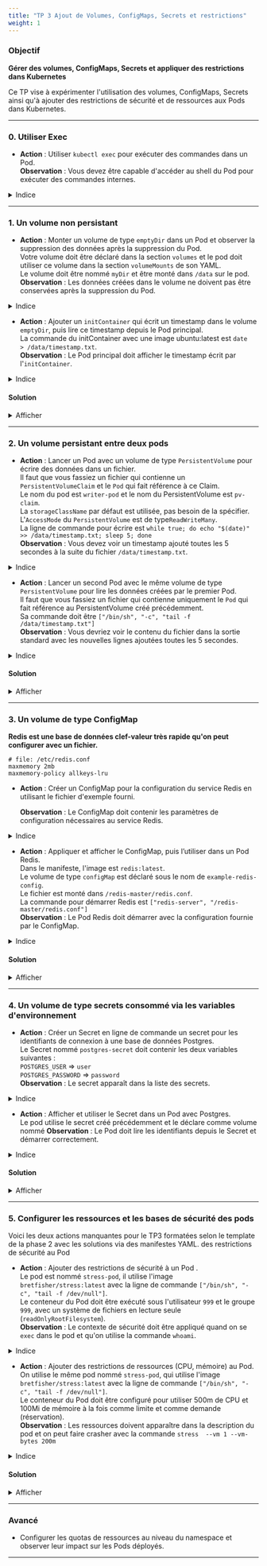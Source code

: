 ```yaml
---
title: "TP 3 Ajout de Volumes, ConfigMaps, Secrets et restrictions"
weight: 1
---
```


### Objectif

**Gérer des volumes, ConfigMaps, Secrets et appliquer des restrictions dans Kubernetes**

Ce TP vise à expérimenter l'utilisation des volumes, ConfigMaps, Secrets ainsi qu'à ajouter des restrictions de sécurité et de ressources aux Pods dans Kubernetes.

---

### 0. Utiliser Exec
- **Action** : Utiliser `kubectl exec` pour exécuter des commandes dans un Pod.  
  **Observation** : Vous devez être capable d'accéder au shell du Pod pour exécuter des commandes internes.  
<details><summary>Indice</summary>
Utiliser la commande <code>kubectl exec -it [nom du pod] -- /bin/sh</code>.
</details>

--- 
### 1. Un volume non persistant 

- **Action** : Monter un volume de type `emptyDir` dans un Pod et observer la suppression des données après la suppression du Pod.    
  Votre volume doit être déclaré dans la section `volumes` et le pod doit utiliser ce volume dans la section `volumeMounts` de son YAML.  
  Le  volume doit être nommé `myDir` et être monté dans `/data` sur le pod.  
  **Observation** : Les données créées dans le volume ne doivent pas être conservées après la suppression du Pod.  
<details><summary>Indice</summary>
Un exemple est disponible dans <a target="_blank"href="https://kubernetes.io/docs/concepts/storage/volumes/#emptydir-configuration-example">la documentation kubernetes</a>.<br/>    
Vérifiez la disparition du contenu du volume avec <code>kubectl delete ...</code> et <code>kubectl apply ...</code>..
</details>

- **Action** : Ajouter un `initContainer` qui écrit un timestamp dans le volume `emptyDir`, puis lire ce timestamp depuis le Pod principal.  
  La commande du initContainer avec une image ubuntu:latest est <code>date > /data/timestamp.txt</code>.  
  **Observation** : Le Pod principal doit afficher le timestamp écrit par l'`initContainer`.  
<details><summary>Indice</summary>
. Utilisez <code>kubectl exec</code> pour lire le fichier.
</details>


#### Solution

<details><summary>Afficher</summary>

- **Utiliser `kubectl exec` pour accéder au shell du Pod** : `kubectl exec -it [nom du pod] -- /bin/sh`
- **Monter un volume de type `emptyDir` avec un `initContainer` pour écrire un timestamp** :
```yaml
apiVersion: v1
kind: Pod
metadata:
  name: emptydir-pod
spec:
  initContainers:
  - name: init-container
    image: busybox
    command: ["sh", "-c", "date > /data/timestamp.txt"]
    volumeMounts:
    - name: mydir
      mountPath: /data
  containers:
  - name: app-container
    image: ubuntu:latest
    command: ["tail", "-f", "/dev/null"]
    volumeMounts:
    - name: mydir
      mountPath: /data
  volumes:
  - name: mydir
    emptyDir: {}
```

- **Afficher le timestamp** : `kubectl exec emptydir-pod -c app-container -- cat /data/timestamp.txt`
 
</details>

--- 
### 2. Un volume persistant entre deux pods 

- **Action** : Lancer un Pod avec un volume de type `PersistentVolume` pour écrire des données dans un fichier.  
  Il faut que vous fassiez un fichier qui contienne un `PersistentVolumeClaim` et le `Pod` qui fait référence à ce Claim.  
  Le nom du pod est `writer-pod` et le nom du PersistentVolume est `pv-claim`.  
  La `storageClassName` par défaut est utilisée, pas besoin de la spécifier.  
  L'`AccessMode` du `PersistentVolume` est de type`ReadWriteMany`.  
  La ligne de commande pour écrire est `while true; do echo "$(date)" >> /data/timestamp.txt; sleep 5; done`  
  **Observation** : Vous devez voir un timestamp ajouté toutes les 5 secondes à la suite du fichier `/data/timestamp.txt`.  
<details><summary>Indice</summary>
Un exemple est disponible dans <a target="_blank"href="https://kubernetes.io/docs/tasks/configure-pod-container/configure-persistent-volume-storage/#create-a-persistentvolume">la documentation officielle</a>.<br/>
Utiliser <code>kubectl exec</code> et la commande shell `while true; do echo "$(date)" >> /data/timestamp.txt; sleep 5; done`.
</details>

- **Action** : Lancer un second Pod avec le même volume de type `PersistentVolume` pour lire les données créées par le premier Pod.  
  Il faut que vous fassiez un fichier qui contienne uniquement le `Pod` qui fait référence au PersistentVolume créé précédemment.  
  Sa commande doit être `["/bin/sh", "-c", "tail -f /data/timestamp.txt"]`  
  **Observation** : Vous devriez voir le contenu du fichier dans la sortie standard avec les nouvelles lignes ajoutées toutes les 5 secondes.  
<details><summary>Indice</summary>
Utiliser <code>kubectl logs</code> ou <code>kubectl exec</code> pour lire le fichier avec la commande `tail -f /data/timestamp.txt`.
</details>

#### Solution

<details><summary>Afficher</summary>

- **Écrire des données dans un volume `PersistentVolume`** :

```yaml

apiVersion: v1
kind: PersistentVolumeClaim
metadata:
  name: pv-claim
spec:
  accessModes:
    - ReadWriteMany
  resources:
    requests:
      storage: 1Gi

---
apiVersion: v1
kind: Pod
metadata:
  name: writer-pod
spec:
  containers:
  - name: writer
    image: ubuntu:latest
    command: ["/bin/sh", "-c", "while true; do echo $(date) >> /data/timestamp.txt; sleep 5; done"]
    volumeMounts:
    - name: data-volume
      mountPath: /data
  volumes:
  - name: data-volume
    persistentVolumeClaim:
      claimName: pv-claim
```

- **Lire les données dans un second Pod** : 
   
```yaml
apiVersion: v1
kind: Pod
metadata:
  name: reader-pod
spec:
  containers:
  - name: reader
    image: ubuntu:latest
    command: ["/bin/sh", "-c", "tail -f /data/timestamp.txt"]
    volumeMounts:
    - name: data-volume
      mountPath: /data
  volumes:
  - name: data-volume
    persistentVolumeClaim:
      claimName: pv-claim
```

- **Afficher le contenu depuis le second Pod** : Utiliser `kubectl logs reader-pod` 

</details>

---

### 3. Un volume de type ConfigMap

**Redis est une base de données clef-valeur très rapide qu'on peut configurer avec un fichier.**
```
# file: /etc/redis.conf
maxmemory 2mb
maxmemory-policy allkeys-lru
```   


- **Action** : Créer un ConfigMap pour la configuration du service Redis en utilisant le fichier d'exemple fourni.
  
  **Observation** : Le ConfigMap doit contenir les paramètres de configuration nécessaires au service Redis.  

<details><summary>Indice</summary>
Utiliser <code>kubectl create configmap --from-file </code> pour créer et stocker la configuration.
</details>

- **Action** : Appliquer et afficher le ConfigMap, puis l’utiliser dans un Pod Redis.  
    Dans le manifeste, l'image est `redis:latest`.   
    Le volume de type `configMap` est déclaré sous le nom de `example-redis-config`.   
    Le fichier est monté dans `/redis-master/redis.conf`.  
    La commande pour démarrer Redis est  `["redis-server", "/redis-master/redis.conf"]`  
  **Observation** : Le Pod Redis doit démarrer avec la configuration fournie par le ConfigMap.


<details><summary>Indice</summary>
Un exemple complet est fourni dans <a target="_blank"href="https://kubernetes.io/docs/tutorials/configuration/configure-redis-using-configmap/">la documentation officielle</a>.
</details>


#### Solution

<details><summary>Afficher</summary>

- **Créer et utiliser un ConfigMap pour Redis** : `kubectl create configmap <nom_du_configmap> --from-file=<fichier_config>` puis `kubectl apply -f <configmap.yaml>`.

```yaml
apiVersion: v1
kind: ConfigMap
metadata:
  name: redis-config
data:
  redis.conf: |
    maxmemory 2mb
    maxmemory-policy allkeys-lru

---
apiVersion: v1
kind: Pod
metadata:
  name: redis-pod
spec:
  containers:
  - name: redis
    image: redis
    command: ["redis-server", "/redis-master/redis.conf"]
    volumeMounts:
    - name: config-volume
      mountPath: /redis-master
  volumes:
  - name: config-volume
    configMap:
      name: redis-config

```

- **Afficher la configuration de redis**: `kubectl exec -it redis-pod -- redis-cli  config get maxmemory`

</details>

---

### 4. Un volume de type secrets consommé via les variables d'environnement

- **Action** : Créer un Secret en ligne de commande un secret pour les identifiants de connexion à une base de données Postgres.  
  Le Secret nommé `postgres-secret` doit contenir les deux variables suivantes :  
    `POSTGRES_USER` => `user`    
    `POSTGRES_PASSWORD` => `password`   
  **Observation** : Le secret apparaît dans la liste des secrets.
   
<details><summary>Indice</summary>
Un exemple est disponible dans <a target="_blank" href="https://kubernetes.io/docs/tasks/configmap-secret/managing-secret-using-kubectl/"> la documentation officielle</a>.<br/>   
Utiliser <code>kubectl create secret ...</code> pour créer le Secret, puis vérifier son contenu avec <code>kubectl describe secret ...</code>.
</details>

- **Action** : Afficher et utiliser le Secret dans un Pod avec Postgres.  
  Le pod utilise le secret créé précédemment et le déclare comme volume nommé 
  **Observation** : Le Pod doit lire les identifiants depuis le Secret et démarrer correctement.  

<details><summary>Indice</summary>

Utiliser <code>kubectl describe secret</code> pour afficher le Secret et l'associer au Pod Postgres.

</details>


#### Solution

<details><summary>Afficher</summary>

- **Créer un secret en ligne de commande** : `kubectl create secret generic postgres-secret --from-literal=POSTGRES_USER=user --from-literal=POSTGRES_PASSWORD=password`
- **Utiliser un Secret pour Postgres consommé en variables d'environnement** :

```yaml
apiVersion: v1
kind: Secret
metadata:
  name: postgres-secret
type: Opaque
data:
  POSTGRES_USER: dXNlcg==   # "user" en base64
  POSTGRES_PASSWORD: cGFzc3dvcmQ=   # "password" en base64

---
apiVersion: v1
kind: Pod
metadata:
  name: postgres-pod
spec:
  containers:
  - name: postgres
    image: postgres
    env:
    - name: POSTGRES_USER
      valueFrom:
        secretKeyRef:
          name: postgres-secret
          key: POSTGRES_USER
    - name: POSTGRES_PASSWORD
      valueFrom:
        secretKeyRef:
          name: postgres-secret
          key: POSTGRES_PASSWORD
```

</details>

--- 

### 5. Configurer les ressources et les bases de sécurité des pods 
Voici les deux actions manquantes pour le TP3 formatées selon le template de la phase 2 avec les solutions via des manifestes YAML.
 des restrictions de sécurité au Pod

- **Action** : Ajouter des restrictions de sécurité à un Pod .  
  Le pod est nommé `stress-pod`, il utilise l'image `bretfisher/stress:latest` avec la ligne de commande `["/bin/sh", "-c", "tail -f /dev/null"]`.   
  Le conteneur du Pod doit être exécuté sous l'utilisateur `999` et le groupe `999`, avec un système de fichiers en lecture seule (`readOnlyRootFilesystem`).   
  **Observation** :   Le contexte de sécurité doit être appliqué quand on se `exec` dans le pod et qu'on utilise la commande `whoami`.

<details><summary>Indice</summary>

Voir la <a target="_blank" href="https://kubernetes.io/docs/tasks/configure-pod-container/security-context/">>documentation officielle sur la sécurité des Pods</a>.
Utiliser les sections `securityContext`, `runAsUser`, `runAsGroup`, et `readOnlyRootFilesystem` dans le fichier YAML. 

</details>

- **Action** : Ajouter des restrictions de ressources (CPU, mémoire) au Pod.  
  On utilise le même pod nommé `stress-pod`, qui utilise l'image `bretfisher/stress:latest` avec la ligne de commande `["/bin/sh", "-c", "tail -f /dev/null"]`.   
  Le conteneur du Pod doit être configuré pour utiliser 500m de CPU et 100Mi de mémoire à la fois comme limite et comme demande (réservation).   
  **Observation** : Les ressources doivent apparaître dans la description du pod et on peut faire crasher avec la commande `stress  --vm 1 --vm-bytes 200m`

<details><summary>Indice</summary>

Voir la [documentation officielle sur les ressources et les limites](https://kubernetes.io/docs/concepts/configuration/manage-resources-containers/).  
Utiliser les sections `resources.limits` et `resources.requests` dans le fichier YAML. 

</details>

#### Solution

<details><summary>Afficher</summary>

- **Ajouter des restrictions de sécurité et de ressources (CPU, mémoire) au Pod** :

```yaml
apiVersion: v1
kind: Pod
metadata:
  name: stress-pod
spec:
  containers:
  - name: stress-container
    image: bretfisher/stress:latest
    command: ["/bin/sh", "-c", "tail -f /dev/null"]
    resources:
      limits:
        cpu: "500m"
        memory: "100Mi"
      requests:
        cpu: "500m"
        memory: "100Mi"
    securityContext:
      runAsUser: 999
      runAsGroup: 999
      readOnlyRootFilesystem: true
```

</details>

---

### Avancé 

- Configurer les quotas de ressources au niveau du namespace et observer leur impact sur les Pods déployés.

---
